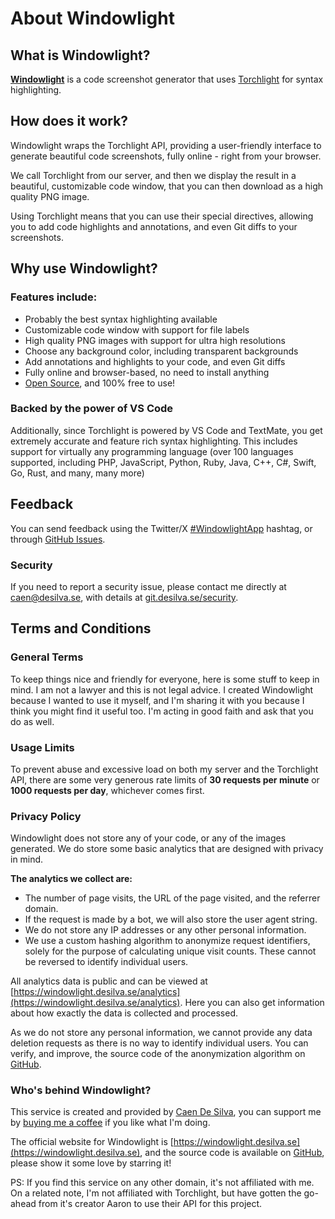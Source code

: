 # About Windowlight

<h2 class="subheading">What is Windowlight?</h2>

**[Windowlight](https://windowlight.desilva.se)** is a code screenshot generator that uses [Torchlight](https://torchlight.dev) for syntax highlighting.

## How does it work?

Windowlight wraps the Torchlight API, providing a user-friendly interface to generate beautiful code screenshots, fully online - right from your browser.

We call Torchlight from our server, and then we display the result in a beautiful, customizable code window, that you can then download as a high quality PNG image.

Using Torchlight means that you can use their special directives, allowing you to add code highlights and annotations, and even Git diffs to your screenshots.


## Why use Windowlight?

### Features include:

- Probably the best syntax highlighting available
- Customizable code window with support for file labels
- High quality PNG images with support for ultra high resolutions
- Choose any background color, including transparent backgrounds
- Add annotations and highlights to your code, and even Git diffs
- Fully online and browser-based, no need to install anything
- [Open Source](https://github.com/caendesilva/Windowlight), and 100% free to use!

### Backed by the power of VS Code

Additionally, since Torchlight is powered by VS Code and TextMate, you get extremely accurate and feature rich syntax highlighting.
This includes support for virtually any programming language (over 100 languages supported, including PHP, JavaScript, Python, Ruby, Java, C++, C#, Swift, Go, Rust, and many, many more)

## Feedback

You can send feedback using the Twitter/X <a href="https://twitter.com/search?q=%23WindowlightApp" rel="nofollow" target="_blank">#WindowlightApp</a> hashtag, or through <a href="https://github.com/caendesilva/Windowlight/issues/new?title=Windowlight%20Feedback" rel="nofollow">GitHub Issues</a>.

### Security

If you need to report a security issue, please contact me directly at caen@desilva.se, with details at <a href="https://git.desilva.se/security/" rel="nofollow">git.desilva.se/security</a>.

## Terms and Conditions

### General Terms

To keep things nice and friendly for everyone, here is some stuff to keep in mind. I am not a lawyer and this is not legal advice. 
I created Windowlight because I wanted to use it myself, and I'm sharing it with you because I think you might find it useful too.
I'm acting in good faith and ask that you do as well.

### Usage Limits

To prevent abuse and excessive load on both my server and the Torchlight API, there are some very generous rate limits of **30 requests per minute** or **1000 requests per day**, whichever comes first.

### Privacy Policy

Windowlight does not store any of your code, or any of the images generated. We do store some basic analytics that are designed with privacy in mind.

**The analytics we collect are:**
- The number of page visits, the URL of the page visited, and the referrer domain.
- If the request is made by a bot, we will also store the user agent string.
- We do not store any IP addresses or any other personal information.
- We use a custom hashing algorithm to anonymize request identifiers, solely for the purpose of calculating unique visit counts. These cannot be reversed to identify individual users.

All analytics data is public and can be viewed at [https://windowlight.desilva.se/analytics](https://windowlight.desilva.se/analytics). Here you can also get information about how exactly the data is collected and processed.

As we do not store any personal information, we cannot provide any data deletion requests as there is no way to identify individual users.
You can verify, and improve, the source code of the anonymization algorithm on [GitHub](https://github.com/caendesilva/Windowlight/blob/main/app/Concerns/AnonymizesRequests.php).

### Who's behind Windowlight?

This service is created and provided by [Caen De Silva](https://twitter.com/CodeWithCaen), you can support me by [buying me a coffee](https://www.buymeacoffee.com/caen) if you like what I'm doing.

The official website for Windowlight is [https://windowlight.desilva.se](https://windowlight.desilva.se), and the source code is available on [GitHub](https://github.com/caendesilva/Windowlight), please show it some love by starring it!

PS: If you find this service on any other domain, it's not affiliated with me. On a related note, I'm not affiliated with Torchlight, but have gotten the go-ahead from it's creator Aaron to use their API for this project.
